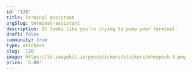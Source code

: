 ```yaml
---
id: '120'
title: Terminal Assistant
orgSlug: terminal-assistant
description: It looks like you're trying to pimp your terminal.
draft: false
community: true
type: stickers
slug: '120'
image: https://ik.imagekit.io/pyodstickers/stickers/ohmyposh-3.png
price: '3.00'
---
```

